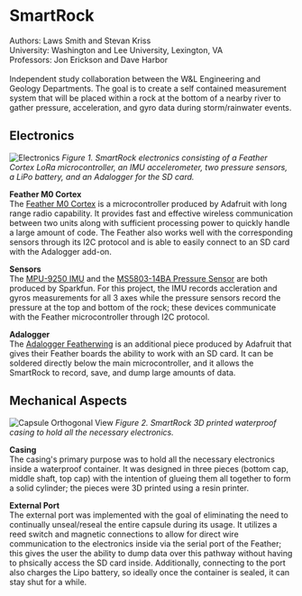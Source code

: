 # SmartRock

Authors: Laws Smith and Stevan Kriss\
University: Washington and Lee University, Lexington, VA\
Professors: Jon Erickson and Dave Harbor\
\
Independent study collaboration between the W&L Engineering and Geology Departments.  The goal is to create a self contained measurement system that will be placed within a rock at the bottom of a nearby river to gather pressure, acceleration, and gyro data during storm/rainwater events.<br/>
  
## Electronics
 
   ![Electronics](https://user-images.githubusercontent.com/63022881/78575936-01908800-77fa-11ea-98aa-a51f17e20751.jpg)
*Figure 1.  SmartRock electronics consisting of a Feather Cortex LoRa microcontroller, an IMU accelerometer, two pressure sensors, a LiPo battery, and an Adalogger for the SD card.*<br/>

**Feather M0 Cortex**<br/>
The [Feather M0 Cortex](https://www.adafruit.com/product/3178) is a microcontroller produced by Adafruit with long range radio capability.  It provides fast and effective wireless communication between two units along with sufficient processing power to quickly handle a large amount of code.  The Feather also works well with the corresponding sensors through its I2C protocol and is able to easily connect to an SD card with the Adalogger add-on.<br/>

**Sensors**<br/>
The [MPU-9250 IMU](https://www.sparkfun.com/products/13762) and the [MS5803-14BA Pressure Sensor](https://www.sparkfun.com/products/12909) are both produced by Sparkfun.  For this project, the IMU records accleration and gyros measurements for all 3 axes while the pressure sensors record the pressure at the top and bottom of the rock; these devices communicate with the Feather microcontroller through I2C protocol.<br/>

**Adalogger**<br/>
The [Adalogger Featherwing](https://www.adafruit.com/product/2922) is an additional piece produced by Adafruit that gives their Feather boards the ability to work with an SD card.  It can be soldered directly below the main microcontroller, and it allows the SmartRock to record, save, and dump large amounts of data.<br/>

## Mechanical Aspects

   ![Capsule Orthogonal View](https://github.com/skriss28/SmartRock/issues/4#issue-599681431)
*Figure 2.  SmartRock 3D printed waterproof casing to hold all the necessary electronics.*<br/>

**Casing**<br/>
The casing's primary purpose was to hold all the necessary electronics inside a waterproof container.  It was designed in three pieces (bottom cap, middle shaft, top cap) with the intention of glueing them all together to form a solid cylinder; the pieces were 3D printed using a resin printer.<br/>

**External Port**<br/>
The external port was implemented with the goal of eliminating the need to continually unseal/reseal the entire capsule during its usage.  It utilizes a reed switch and magnetic connections to allow for direct wire communication to the electronics inside via the serial port of the Feather; this gives the user the ability to dump data over this pathway without having to phsically access the SD card inside.  Additionally, connecting to the port also charges the Lipo battery, so ideally once the container is sealed, it can stay shut for a while.

